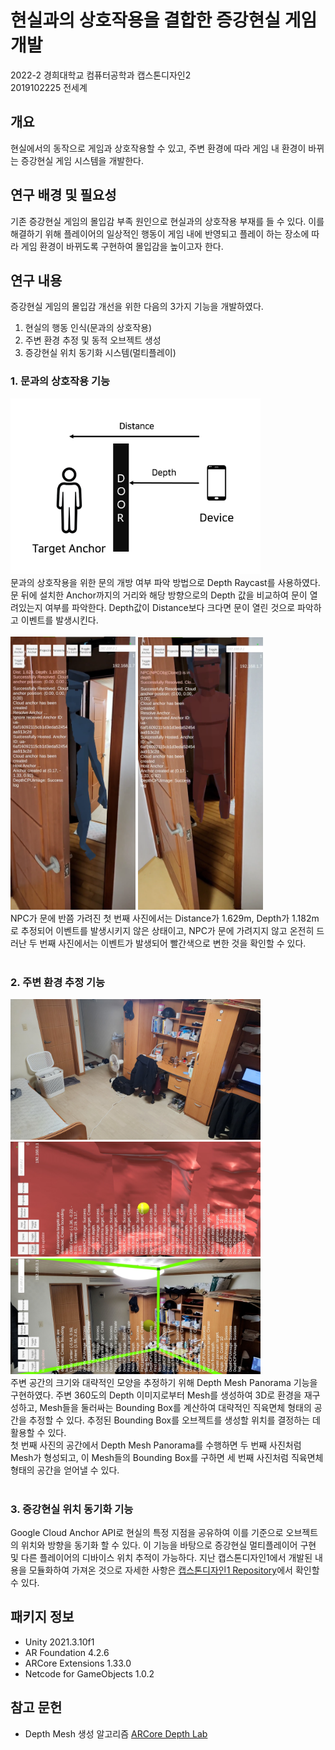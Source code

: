 # 현실과의 상호작용을 결합한 증강현실 게임 개발

2022-2 경희대학교 컴퓨터공학과 캡스톤디자인2 <br>
2019102225 전세계

## 개요

현실에서의 동작으로 게임과 상호작용할 수 있고, 주변 환경에 따라 게임 내 환경이 바뀌는 증강현실 게임 시스템을 개발한다.

## 연구 배경 및 필요성

기존 증강현실 게임의 몰입감 부족 원인으로 현실과의 상호작용 부재를 들 수 있다. 이를 해결하기 위해 플레이어의 일상적인 행동이 게임 내에 반영되고 플레이 하는 장소에 따라 게임 환경이 바뀌도록 구현하여 몰입감을 높이고자 한다.

## 연구 내용

증강현실 게임의 몰입감 개선을 위한 다음의 3가지 기능을 개발하였다.
1. 현실의 행동 인식(문과의 상호작용)
2. 주변 환경 추정 및 동적 오브젝트 생성
3. 증강현실 위치 동기화 시스템(멀티플레이)

### 1. 문과의 상호작용 기능
<img src=".resources/DoorInteraction.PNG" width="400">
<br>
문과의 상호작용을 위한 문의 개방 여부 파악 방법으로 Depth Raycast를 사용하였다. 문 뒤에 설치한 Anchor까지의 거리와 해당 방향으로의 Depth 값을 비교하여 문이 열려있는지 여부를 파악한다. Depth값이 Distance보다 크다면 문이 열린 것으로 파악하고 이벤트를 발생시킨다.<br><br>

<img src=".resources/DoorClose.png" width="200">
<img src=".resources/DoorOpen.png" width="200">
<br>
NPC가 문에 반쯤 가려진 첫 번째 사진에서는 Distance가 1.629m, Depth가 1.182m로 추정되어 이벤트를 발생시키지 않은 상태이고, NPC가 문에 가려지지 않고 온전히 드러난 두 번째 사진에서는 이벤트가 발생되어 빨간색으로 변한 것을 확인할 수 있다.
<br><br>

### 2. 주변 환경 추정 기능
<img src=".resources/Room.jpg" width="400">
<br>
<img src=".resources/Mesh.jpg" width="400">
<br>
<img src=".resources/OBB.jpg" width="400">
<br>
주변 공간의 크기와 대략적인 모양을 추정하기 위해 Depth Mesh Panorama 기능을 구현하였다. 주변 360도의 Depth 이미지로부터 Mesh를 생성하여 3D로 환경을 재구성하고, Mesh들을 둘러싸는 Bounding Box를 계산하여 대략적인 직육면체 형태의 공간을 추정할 수 있다. 추정된 Bounding Box를 오브젝트를 생성할 위치를 결정하는 데 활용할 수 있다.<br>
첫 번째 사진의 공간에서 Depth Mesh Panorama를 수행하면 두 번째 사진처럼 Mesh가 형성되고, 이 Mesh들의 Bounding Box를 구하면 세 번째 사진처럼 직육면체 형태의 공간을 얻어낼 수 있다.<br><br>

### 3. 증강현실 위치 동기화 기능
Google Cloud Anchor API로 현실의 특정 지점을 공유하여 이를 기준으로 오브젝트의 위치와 방향을 동기화 할 수 있다. 이 기능을 바탕으로 증강현실 멀티플레이어 구현 및 다른 플레이어의 디바이스 위치 추적이 가능하다. 지난 캡스톤디자인1에서 개발된 내용을 모듈화하여 가져온 것으로 자세한 사항은 [캡스톤디자인1 Repository](https://github.com/KHU-Capstone-pARty/pARty)에서 확인할 수 있다.


## 패키지 정보
- Unity 2021.3.10f1
- AR Foundation 4.2.6
- ARCore Extensions 1.33.0
- Netcode for GameObjects 1.0.2

## 참고 문헌
- Depth Mesh 생성 알고리즘
[ARCore Depth Lab](https://github.com/googlesamples/arcore-depth-lab)